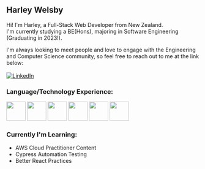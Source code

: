 ## Harley Welsby
Hi! I'm Harley, a Full-Stack Web Developer from New Zealand.  
I'm currently studying a BE(Hons), majoring in Software Engineering (Graduating in 2023!).  
  
  
I'm always looking to meet people and love to engage with the Engineering and Computer Science community, so feel free to reach out to me at the link below:  
<br />
<a href="https://www.linkedin.com/in/harleywelsby/" target="_blank">
 ![LinkedIn](https://img.shields.io/badge/linkedin-%230077B5.svg?style=for-the-badge&logo=linkedin&logoColor=white)
<a/>

### Language/Technology Experience:  
<div display="inline-block">
  <img src="https://cdn.jsdelivr.net/gh/devicons/devicon/icons/javascript/javascript-original.svg" width=50 height=50 />
  <img src="https://cdn.jsdelivr.net/gh/devicons/devicon/icons/typescript/typescript-original.svg" width=50 height=50 />
  <img src="https://cdn.jsdelivr.net/gh/devicons/devicon/icons/react/react-original-wordmark.svg" width=50 height=50 />
  <img src="https://cdn.jsdelivr.net/gh/devicons/devicon/icons/dotnetcore/dotnetcore-original.svg" width=50 height=50 />
  <img src="https://cdn.jsdelivr.net/gh/devicons/devicon/icons/csharp/csharp-original.svg" width=50 height=50 />
  <img src="https://cdn.jsdelivr.net/gh/devicons/devicon/icons/java/java-original-wordmark.svg" width=50 height=50 />
</div>

### Currently I'm Learning:
* AWS Cloud Practitioner Content
* Cypress Automation Testing
* Better React Practices
